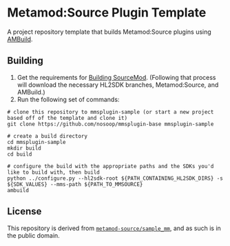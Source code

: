 # Metamod:Source Plugin Template

A project repository template that builds Metamod:Source plugins using [AMBuild].

## Building

1. Get the requirements for [Building SourceMod][].  (Following that process will download the
necessary HL2SDK branches, Metamod:Source, and AMBuild.)
2. Run the following set of commands:

```
# clone this repository to mmsplugin-sample (or start a new project based off of the template and clone it)
git clone https://github.com/nosoop/mmsplugin-base mmsplugin-sample

# create a build directory
cd mmsplugin-sample
mkdir build
cd build

# configure the build with the appropriate paths and the SDKs you'd like to build with, then build
python ../configure.py --hl2sdk-root ${PATH_CONTAINING_HL2SDK_DIRS} -s ${SDK_VALUES} --mms-path ${PATH_TO_MMSOURCE}
ambuild
```

[AMBuild]: https://github.com/alliedmodders/ambuild
[Building SourceMod]: https://wiki.alliedmods.net/Building_SourceMod

## License

This repository is derived from [`metamod-source/sample_mm`][], and as such is in the public
domain.

[`metamod-source/sample_mm`]: https://github.com/alliedmodders/metamod-source
